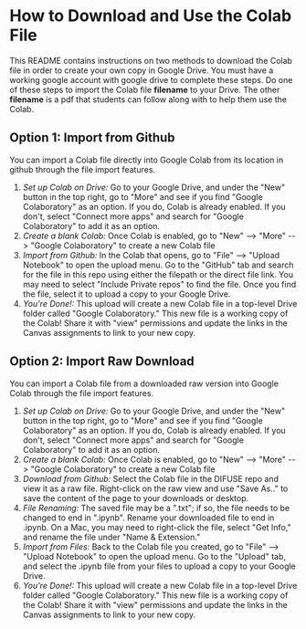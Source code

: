 # How to Download and Use the Colab File

This README contains instructions on two methods to download the Colab file in order to create your own copy in Google Drive. You must have a working google account with google drive to complete these steps. Do one of these steps to import the Colab file **filename** to your Drive. The other **filename** is a pdf that students can follow along with to help them use the Colab.

## Option 1: Import from Github

You can import a Colab file directly into Google Colab from its location in github through the file import features. 

1. *Set up Colab on Drive:* Go to your Google Drive, and under the "New" button in the top right, go to "More" and see if you find "Google Colaboratory" as an option. If you do, Colab is already enabled. If you don't, select "Connect more apps" and search for "Google Colaboratory" to add it as an option. 
2. *Create a blank Colab:* Once Colab is enabled, go to "New" --> "More" --> "Google Colaboratory" to create a new Colab file
3. *Import from Github:* In the Colab that opens, go to "File" --> "Upload Notebook" to open the upload menu. Go to the "GitHub" tab and search for the file in this repo using either the filepath or the direct file link. You may need to select "Include Private repos" to find the file. Once you find the file, select it to upload a copy to your Google Drive.
4. *You're Done!:* This upload will create a new Colab file in a top-level Drive folder called "Google Colaboratory." This new file is a working copy of the Colab! Share it with "view" permissions and update the links in the Canvas assignments to link to your new copy.

## Option 2: Import Raw Download

You can import a Colab file from a downloaded raw version into Google Colab through the file import features.

1. *Set up Colab on Drive:* Go to your Google Drive, and under the "New" button in the top right, go to "More" and see if you find "Google Colaboratory" as an option. If you do, Colab is already enabled. If you don't, select "Connect more apps" and search for "Google Colaboratory" to add it as an option. 
2. *Create a blank Colab:* Once Colab is enabled, go to "New" --> "More" --> "Google Colaboratory" to create a new Colab file
3. *Download from Github:* Select the Colab file in the DIFUSE repo and view it as a raw file. Right-click on the raw view and use "Save As.." to save the content of the page to your downloads or desktop.
4. *File Renaming:* The saved file may be a ".txt"; if so, the file needs to be changed to end in ".ipynb". Rename your downloaded file to end in .ipynb. On a Mac, you may need to right-click the file, select "Get Info," and rename the file under "Name & Extension."
5. *Import from Files:* Back to the Colab file you created, go to "File" --> "Upload Notebook" to open the upload menu. Go to the "Upload" tab, and select the .ipynb file from your files to upload a copy to your Google Drive.
6. *You're Done!:* This upload will create a new Colab file in a top-level Drive folder called "Google Colaboratory." This new file is a working copy of the Colab! Share it with "view" permissions and update the links in the Canvas assignments to link to your new copy.

